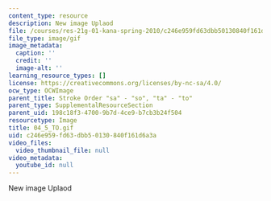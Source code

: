 ```yaml
---
content_type: resource
description: New image Uplaod
file: /courses/res-21g-01-kana-spring-2010/c246e959fd63dbb50130840f161d6a3a_04_5_TO.gif
file_type: image/gif
image_metadata:
  caption: ''
  credit: ''
  image-alt: ''
learning_resource_types: []
license: https://creativecommons.org/licenses/by-nc-sa/4.0/
ocw_type: OCWImage
parent_title: Stroke Order "sa" - "so", "ta" - "to"
parent_type: SupplementalResourceSection
parent_uid: 198c18f3-4700-9b7d-4ce9-b7cb3b24f504
resourcetype: Image
title: 04_5_TO.gif
uid: c246e959-fd63-dbb5-0130-840f161d6a3a
video_files:
  video_thumbnail_file: null
video_metadata:
  youtube_id: null
---
```

New image Uplaod